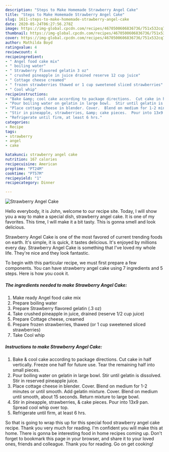 ```yaml
---
description: "Steps to Make Homemade Strawberry Angel Cake"
title: "Steps to Make Homemade Strawberry Angel Cake"
slug: 1611-steps-to-make-homemade-strawberry-angel-cake
date: 2020-05-24T06:27:56.278Z
image: https://img-global.cpcdn.com/recipes/4670500606836736/751x532cq70/strawberry-angel-cake-recipe-main-photo.jpg
thumbnail: https://img-global.cpcdn.com/recipes/4670500606836736/751x532cq70/strawberry-angel-cake-recipe-main-photo.jpg
cover: https://img-global.cpcdn.com/recipes/4670500606836736/751x532cq70/strawberry-angel-cake-recipe-main-photo.jpg
author: Mathilda Boyd
ratingvalue: 4
reviewcount: 4
recipeingredient:
- " Angel food cake mix"
- " boiling water"
- " Strawberry flavored gelatin 3 oz"
- " crushed pineapple in juice drained reserve 12 cup juice"
- " Cottage cheese creamed"
- " frozen strawberries thawed or 1 cup sweetened sliced strawberries"
- " Cool whip"
recipeinstructions:
- "Bake &amp; cool cake according to package directions.  Cut cake in half vertically. Freeze one half for future use.  Tear the remaining half into small pieces."
- "Pour boiling water on gelatin in large bowl.  Stir until gelatin is dissolved. Stir in reserved pineapple juice."
- "Place cottage cheese in blender. Cover.  Blend on medium for 1-2 minutes or until smooth. Add gelatin mixture.  Cover.  Blend on medium until smooth, about 15 seconds. Return mixture to large bowl."
- "Stir in pineapple, strawberries, &amp; cake pieces.  Pour into 13x9 pan.  Spread cool whip over top."
- "Refrigerate until firm, at least 6 hrs."
categories:
- Recipe
tags:
- strawberry
- angel
- cake

katakunci: strawberry angel cake 
nutrition: 167 calories
recipecuisine: American
preptime: "PT24M"
cooktime: "PT57M"
recipeyield: "1"
recipecategory: Dinner

---
```



![Strawberry Angel Cake](https://img-global.cpcdn.com/recipes/4670500606836736/751x532cq70/strawberry-angel-cake-recipe-main-photo.jpg)

Hello everybody, it is John, welcome to our recipe site. Today, I will show you a way to make a special dish, strawberry angel cake. It is one of my favorites. This time, I will make it a bit tasty. This is gonna smell and look delicious.



Strawberry Angel Cake is one of the most favored of current trending foods on earth. It's simple, it is quick, it tastes delicious. It's enjoyed by millions every day. Strawberry Angel Cake is something that I've loved my whole life. They're nice and they look fantastic.


To begin with this particular recipe, we must first prepare a few components. You can have strawberry angel cake using 7 ingredients and 5 steps. Here is how you cook it.

<!--inarticleads1-->

##### The ingredients needed to make Strawberry Angel Cake:

1. Make ready  Angel food cake mix
1. Prepare  boiling water
1. Prepare  Strawberry flavored gelatin (.3 oz)
1. Take  crushed pineapple in juice, drained (reserve 1/2 cup juice)
1. Prepare  Cottage cheese, creamed
1. Prepare  frozen strawberries, thawed (or 1 cup sweetened sliced strawberries)
1. Take  Cool whip




<!--inarticleads2-->

##### Instructions to make Strawberry Angel Cake:

1. Bake &amp; cool cake according to package directions.  Cut cake in half vertically. Freeze one half for future use.  Tear the remaining half into small pieces.
1. Pour boiling water on gelatin in large bowl.  Stir until gelatin is dissolved. Stir in reserved pineapple juice.
1. Place cottage cheese in blender. Cover.  Blend on medium for 1-2 minutes or until smooth. Add gelatin mixture.  Cover.  Blend on medium until smooth, about 15 seconds. Return mixture to large bowl.
1. Stir in pineapple, strawberries, &amp; cake pieces.  Pour into 13x9 pan.  Spread cool whip over top.
1. Refrigerate until firm, at least 6 hrs.




So that is going to wrap this up for this special food strawberry angel cake recipe. Thank you very much for reading. I'm confident you will make this at home. There is gonna be interesting food in home recipes coming up. Don't forget to bookmark this page in your browser, and share it to your loved ones, friends and colleague. Thank you for reading. Go on get cooking!
